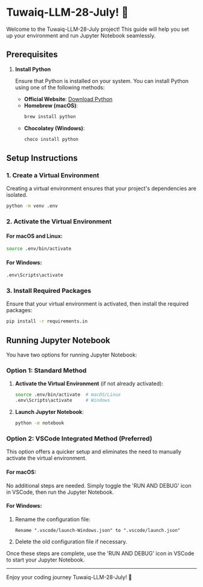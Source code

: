
# Tuwaiq-LLM-28-July! 🚀

Welcome to the Tuwaiq-LLM-28-July project! This guide will help you set up your environment and run Jupyter Notebook seamlessly.

## Prerequisites

1. **Install Python**

   Ensure that Python is installed on your system. You can install Python using one of the following methods:

   - **Official Website**: [Download Python](https://www.python.org/downloads/)
   - **Homebrew (macOS)**:
     ```bash
     brew install python
     ```
   - **Chocolatey (Windows)**:
     ```bash
     choco install python
     ```

## Setup Instructions

### 1. Create a Virtual Environment

Creating a virtual environment ensures that your project's dependencies are isolated.

```bash
python -m venv .env
```

### 2. Activate the Virtual Environment

#### For macOS and Linux:

```bash
source .env/bin/activate
```

#### For Windows:

```bash
.env\Scripts\activate
```

### 3. Install Required Packages

Ensure that your virtual environment is activated, then install the required packages:

```bash
pip install -r requirements.in
```

## Running Jupyter Notebook

You have two options for running Jupyter Notebook:

### Option 1: Standard Method

1. **Activate the Virtual Environment** (if not already activated):

   ```bash
   source .env/bin/activate  # macOS/Linux
   .env\Scripts\activate     # Windows
   ```

2. **Launch Jupyter Notebook**:

   ```bash
   python -m notebook
   ```

### Option 2: VSCode Integrated Method (Preferred)

This option offers a quicker setup and eliminates the need to manually activate the virtual environment.

#### For macOS:

No additional steps are needed. Simply toggle the 'RUN AND DEBUG' icon in VSCode, then run the Jupyter Notebook.

#### For Windows:

1. Rename the configuration file:

   ```plaintext
   Rename ".vscode/launch-Windows.json" to ".vscode/launch.json"
   ```

2. Delete the old configuration file if necessary.

Once these steps are complete, use the 'RUN AND DEBUG' icon in VSCode to start your Jupyter Notebook.

---

Enjoy your coding journey  Tuwaiq-LLM-28-July! 🚀
